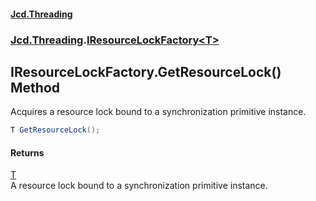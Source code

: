 #### [Jcd.Threading](index.md 'index')
### [Jcd.Threading](Jcd.Threading.md 'Jcd.Threading').[IResourceLockFactory&lt;T&gt;](IResourceLockFactory_T_.md 'Jcd.Threading.IResourceLockFactory<T>')

## IResourceLockFactory<T>.GetResourceLock() Method

Acquires a resource lock bound to a synchronization primitive instance.

```csharp
T GetResourceLock();
```

#### Returns
[T](IResourceLockFactory_T_.md#Jcd.Threading.IResourceLockFactory_T_.T 'Jcd.Threading.IResourceLockFactory<T>.T')  
A resource lock bound to a synchronization primitive instance.